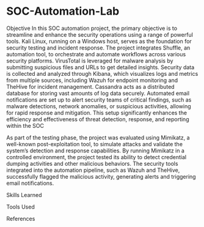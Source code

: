 # SOC-Automation-Lab
Objective
In this SOC automation project, the primary objective is to streamline and enhance the security operations using a range of powerful tools. Kali Linux, running on a Windows host, serves as the foundation for security testing and incident response. The project integrates Shuffle, an automation tool, to orchestrate and automate workflows across various security platforms. VirusTotal is leveraged for malware analysis by submitting suspicious files and URLs to get detailed insights. Security data is collected and analyzed through Kibana, which visualizes logs and metrics from multiple sources, including Wazuh for endpoint monitoring and TheHive for incident management. Cassandra acts as a distributed database for storing vast amounts of log data securely. Automated email notifications are set up to alert security teams of critical findings, such as malware detections, network anomalies, or suspicious activities, allowing for rapid response and mitigation. This setup significantly enhances the efficiency and effectiveness of threat detection, response, and reporting within the SOC

As part of the testing phase, the project was evaluated using Mimikatz, a well-known post-exploitation tool, to simulate attacks and validate the system’s detection and response capabilities. By running Mimikatz in a controlled environment, the project tested its ability to detect credential dumping activities and other malicious behaviors. The security tools integrated into the automation pipeline, such as Wazuh and TheHive, successfully flagged the malicious activity, generating alerts and triggering email notifications. 

Skills Learned



Tools Used



References
